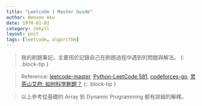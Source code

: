 ```yaml
---
title: "Leetcode | Master Guide"
author: Benson Hsu
date: 1970-01-01
category: Jekyll
layout: post
tags: [leetcode, algorithm]
---
```


> 我的刷題筆記，主要用於記錄自己在刷題過程中遇到的問題與解法。
{: .block-tip }

> Reference: [leetcode-master], [Python-LeetCode 581], [codeforces-go], [灵茶山艾府: 如何科学刷题？]
{: .block-tip }

> 以上參考從基礎的 Array 到 Dynamic Programming 都有詳細的解釋。

[leetcode-master]: https://github.com/youngyangyang04/leetcode-master

[Python-LeetCode 581]: https://hackmd.io/@bangyewu/ryLbEED23/%2FAXR8NqGRQj2MLo6oCY7DGQ

[灵茶山艾府: 如何科学刷题？]: https://leetcode.cn/discuss/post/3141566/ru-he-ke-xue-shua-ti-by-endlesscheng-q3yd/

[codeforces-go]: https://github.com/EndlessCheng/codeforces-go?tab=readme-ov-file